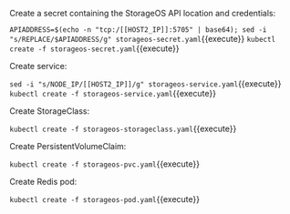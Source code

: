 Create a secret containing the StorageOS API location and credentials:

`APIADDRESS=$(echo -n "tcp:/[[HOST2_IP]]:5705" | base64); sed -i "s/REPLACE/$APIADDRESS/g" storageos-secret.yaml`{{execute}}
`kubectl create -f storageos-secret.yaml`{{execute}}

Create service:

`sed -i "s/NODE_IP/[[HOST2_IP]]/g" storageos-service.yaml`{{execute}}
`kubectl create -f storageos-service.yaml`{{execute}}

Create StorageClass:

`kubectl create -f storageos-storageclass.yaml`{{execute}}

Create PersistentVolumeClaim:

`kubectl create -f storageos-pvc.yaml`{{execute}}

Create Redis pod:

`kubectl create -f storageos-pod.yaml`{{execute}}
